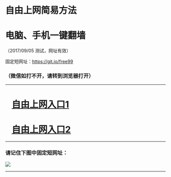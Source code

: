 ﻿# 自由上网简易方法

# 电脑、手机一键翻墙

（2017/09/05 测试，网址有效）

固定短网址：https://git.io/free99

### （微信如打不开，请转到浏览器打开）


***





# &nbsp;&nbsp; <a href="http://ft2292414044.fwq-tz1001.xyz/fwqtz01.html?t=090500121701 " target="_blank">自由上网入口1</a>
# &nbsp;&nbsp; <a href="http://ft2630620030.fwq-tz1002.xyz/fwqtz02.html?t=090500126465 " target="_blank">自由上网入口2</a>
***

### 请记住下图中固定短网址：

<img src="https://s3-us-west-2.amazonaws.com/fwq-1001/yjfq-20170905okok.png" /> 


***

